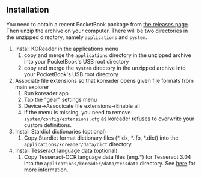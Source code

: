 ## Installation
You need to obtain a recent PocketBook package from [the releases page](https://github.com/koreader/koreader/releases). Then unzip the archive on your computer. There will be two directories in the unzipped directory, namely `applications` and `system`.

1. Install KOReader in the applications menu
    1. copy and merge the `applications` directory in the unzipped archive into your PocketBook's USB root directory
    2. copy and merge the `system` directory in the unzipped archive into your PocketBook's USB root directory
1. Associate file extensions so that koreader opens given file formats from main explorer
    1. Run koreader app
    2. Tap the "gear" settings menu
    3. Device->Associcate file extensions->Enable all
    4. If the menu is missing, you need to remove `system/config/extensions.cfg` as koreader refuses to overwrite your custom definitions.
1. Install Stardict dictionaries (optional)
    1. Copy Stardict format dictionary files (*.idx, *.ifo, *.dict) into the `applications/koreader/data/dict` directory.
1. Install Tesseract language data (optional)
    1. Copy Tesseract-OCR language data files (eng.*) for Tesseract 3.04 into the `applications/koreader/data/tessdata` directory. See [here](https://github.com/koreader/koreader/wiki/Dictionary-support#dictionary-lookups-in-scanned-pages) for more information.

